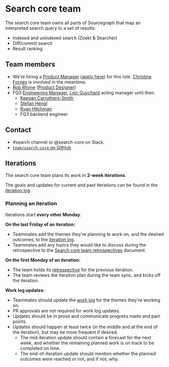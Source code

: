 # Search core team

The search core team owns all parts of Sourcegraph that map an interpreted search query to a set of results:
- Indexed and unindexed search (Zoekt & Searcher)
- Diff/commit search
- Result ranking

## Team members

- We're hiring a [Product Manager](../../product/roles/index.md#product-manager) ([apply here](https://jobs.lever.co/sourcegraph/254299f5-f91b-43e2-aa1a-3732963dd296)) for this role. [Christina Forney](../../../company/team/index.md#christina-forney-she-her) is involved in the meantime.
- [Rob Rhyne](../../../company/team/index.md#rob-rhyne) ([Product Designer](../../product/roles/index.md#product-designer))
- FQ3 [Engineering Manager](../roles.md#engineering-manager), [Loïc Guychard](../../../company/team/index.md#loïc-guychard) acting manager until then.
    - [Keegan Carruthers-Smith](../../../company/team/index.md#keegan-carruthers-smith)
    - [Stefan Hengl](../../../company/team/index.md#stefan-hengl-he-him)
    - [Ryan Hitchman](../../../company/team/index.md#ryan-hitchman)
    - FQ3 backend engineer

## Contact

- #search channel or @search-core on Slack.
- [`team/search-core` on GitHub](https://github.com/orgs/sourcegraph/teams/search-core)

## Iterations

The search core team plans its work in **2-week iterations**.

The goals and updates for current and past iterations can be found in the [iteration log](./iteration_log.md).

### Planning an iteration

Iterations start **every other Monday**.

**On the last Friday of an iteration:**

- Teammates add the themes they're planning to work on, and the desired outcomes, to the [iteration log](./iteration_log.md).
- Teammates add any topics they would like to discuss during the retrospective to the [Search core team retrospectives](https://docs.google.com/document/d/1bzBJh-zPOw0_lZ-TbMpnAx-do5CoCTL8Z2V74WU-Rew/edit) document.

**On the first Monday of an iteration:**

- The team holds its [retrospective](https://docs.google.com/document/d/1bzBJh-zPOw0_lZ-TbMpnAx-do5CoCTL8Z2V74WU-Rew/edit) for the previous iteration.
- The team reviews the iteration plan during the team sync, and kicks off the iteration.

**Work log updates:**

- Teammates should update the [work log](./iteration_log.md) for the themes they're working on.
- PR approvals are not required for work log updates.
- Updates should be in prose and communicate progress made and pain points.
- Updates should happen at least twice (in the middle and at the end of the iteration), but may be more frequent if desired.
  - The mid-iteration update should contain a forecast for the next week, and whether the remaining planned work is on track to be completed on time.
  - The end-of-iteration update should mention whether the planned outcomes were reached or not, and if not, why.
